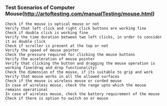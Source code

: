 ### Test Scenarios of Computer Mouse(http://artoftesting.com/manualTesting/mouse.html)

    Check if the mouse is optical mouse or not
    Verify that left click and right click buttons are working fine
    Check if double click is working fine
    Verify the time duration between two left clicks, in order to consider it as double click
    Check if scroller is present at the top or not
    Verify the speed of mouse pointer
    Check the pressure required for clicking the mouse buttons
    Verify the acceleration of mouse pointer
    Verify that clicking the button and dragging the mouse operation is working fine(drag and drop functionality)
    Check the dimension of the mouse, if its suitable to grip and work
    Verify that mouse works in all the allowed surfaces
    Check if the mouse is wireless mouse or corded mouse
    In case of wireless mouse, check the range upto which the mouse remains operational
    In case of wireless mouse, check the battery requirement of the mouse
    Check if there is option to switch on or mouse
